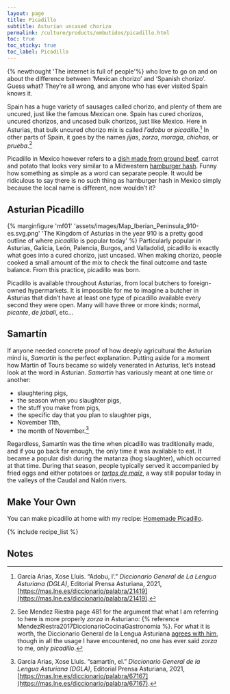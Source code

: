 ```yaml
---
layout: page
title: Picadillo
subtitle: Asturian uncased chorizo
permalink: /culture/products/embutidos/picadillo.html
toc: true
toc_sticky: true
toc_label: Picadillo
---
```


{% newthought 'The internet is full of people'%} who love to go on and on about the difference between ‘Mexican chorizo’ and ‘Spanish chorizo’. Guess what? They’re all wrong, and anyone who has ever visited Spain knows it. 

Spain has a huge variety of sausages called chorizo, and plenty of them are uncured, just like the famous Mexican one. Spain has cured chorizos, uncured chorizos, and uncased bulk chorizos, just like Mexico. Here in Asturias, that bulk uncured chorizo mix is called *l’adobu* or *picadillo*.[^1] In other parts of Spain, it goes by the names *jijas*, *zorza*, *moraga*, *chichas*, or *prueba*.[^3]

Picadillo in Mexico however refers to a [dish made from ground beef](https://www.cocinavital.mx/recetas/carnes-y-aves/picadillo/2017/08/), carrot and potato that looks very similar to a Midwestern [hamburger hash](https://dinnerthendessert.com/hamburger-hash/). Funny how something as simple as a word can separate people. It would be ridiculous to say there is no such thing as hamburger hash in Mexico simply because the local name is different, now wouldn’t it? 

## Asturian Picadillo
{% marginfigure 'mf01' 'assets/images/Map_Iberian_Peninsula_910-es.svg.png' 'The Kingdom of Asturias in the year 910 is a pretty good outline of where *picadillo* is popular today' %}
Particularly popular in Asturias, Galicia, León, Palencia, Burgos, and Valladolid, picadillo is exactly what goes into a cured chorizo, just uncased. When making chorizo, people cooked a small amount of the mix to check the final outcome and taste balance. From this practice, picadillo was born. 

Picadillo is available throughout Asturias, from local butchers to foreign-owned hypermarkets. It is impossible for me to imagine a butcher in Asturias that didn’t have at least one type of picadillo available every second they were open. Many will have three or more kinds; normal, *picante*, *de jabalí*, etc…

## Samartín
If anyone needed concrete proof of how deeply agricultural the Asturian mind is, *Samartín* is the perfect explanation. Putting aside for a moment how Martin of Tours became so widely venerated in Asturias, let’s instead look at the word in Asturian. *Samartín* has variously meant at one time or another:

- slaughtering pigs,
- the season when you slaughter pigs,
- the stuff you make from pigs,
- the specific day that you plan to slaughter pigs,
- November 11th,
- the month of November.[^2]

Regardless, Samartín was the time when picadillo was traditionally made, and if you go back far enough, the only time it was available to eat. It became a popular dish during the matanza (hog slaughter), which occurred at that time. During that season, people typically served it accompanied by fried eggs and either potatoes or *[tortos de maíz](/recipes/breads/tortos-de-maíz.html)*, a way still popular today in the valleys of the Caudal and Nalón rivers.

## Make Your Own
You can make picadillo at home with my recipe: [Homemade Picadillo](/recipes/meat/pork/picadillo.html).

{% include recipe_list %}

## Notes
[^1]: García Arias, Xose Lluis. “Adobu, l’.” _Diccionario General de La Lengua Asturiana (DGLA)_, Editorial Prensa Asturiana, 2021, [https://mas.lne.es/diccionario/palabra/21419](https://mas.lne.es/diccionario/palabra/21419).
[^2]: García Arias, Xose Lluis. “samartín, el.” _Diccionario General de la Lengua Asturiana (DGLA)_, Editorial Prensa Asturiana, 2021, [https://mas.lne.es/diccionario/palabra/67167](https://mas.lne.es/diccionario/palabra/67167).
[^3]: See Mendez Riestra page 481 for the argument that what I am referring to here is more properly *zorza* in Asturiano: {% reference MendezRiestra2017DiccionarioCocinaGastronomia %}. For what it is worth, the Diccionario General de la Lengua Asturiana [agrees with him](https://mas.lne.es/diccionario/palabra/78226), though in all the usage I have encountered, no one has ever said *zorza* to me, only *picadillo*.